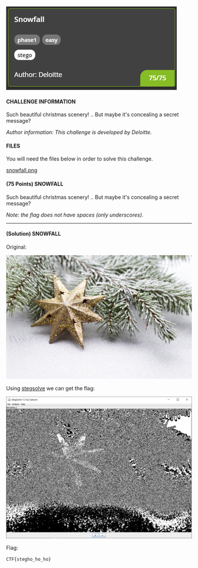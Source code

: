 ![challenge](./img/Capture.PNG)

#### CHALLENGE INFORMATION

Such beautiful christmas scenery! .. But maybe it's concealing a secret message?

*Author information: This challenge is developed by Deloitte.*

#### FILES

You will need the files below in order to solve this challenge.

[snowfall.png](./img/snowfall.png)

#### (75 Points) SNOWFALL

Such beautiful christmas scenery! .. But maybe it's concealing a secret message?

*Note: the flag does not have spaces (only underscores).*

---

#### (Solution) SNOWFALL

Original:

![snowfall](./img/snowfall.png)

Using [stegsolve](https://github.com/zardus/ctf-tools/blob/master/stegsolve/install) we can get the flag:

![stegsolve](./img/stegsolve.PNG)

Flag:

```
CTF{stegho_ho_ho}
```

